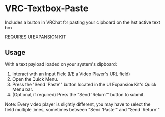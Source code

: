 # VRC-Textbox-Paste
Includes a button in VRChat for pasting your clipboard on the last active text box

REQUIRES UI EXPANSION KIT

## Usage

With a text payload loaded on your system's clipboard:

1. Interact with an Input Field (I/E a Video Player's URL field)
2. Open the Quick Menu.
3. Press the "Send 'Paste'" button located in the UI Expansion Kit's Quick Menu bar.
4. (Optional, if required) Press the "Send 'Return'" button to submit.

Note: Every video player is slightly different, you may have to select the field multiple times, sometimes between "Send 'Paste'" and "Send 'Return'"
